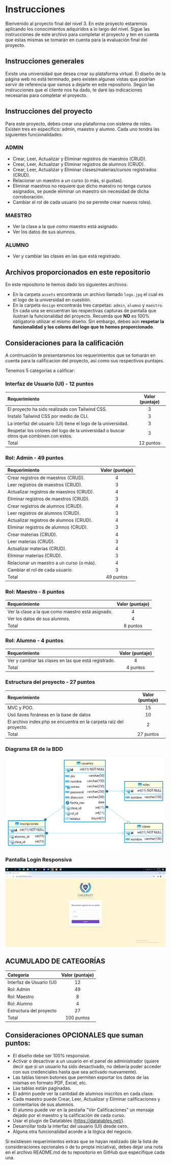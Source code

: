 # Instrucciones

Bienvenido al proyecto final del nivel 3. En este proyecto estaremos aplicando los conocimientos adquiridos a lo largo del nivel. Sigue las instrucciones de este archivo para completar el proyecto y ten en cuenta que estas mismas se tomarán en cuenta para la evaluación final del proyecto.

## Instrucciones generales

Existe una universidad que desea crear su plataforma virtual. El diseño de la página web no está terminado, pero existen algunas vistas que podrían servir de referencia que vamos a dejarte en este repositorio. Según las instrucciones que el cliente nos ha dado, te daré las indicaciones necesarias para completar el proyecto.

## Instrucciones del proyecto

Para este proyecto, debes crear una plataforma con sistema de roles. Existen tres en específico: admin, maestro y alumno. Cada uno tendrá las siguientes funcionalidades:

### ADMIN

- Crear, Leer, Actualizar y Eliminar registros de maestros (CRUD).
- Crear, Leer, Actualizar y Eliminar registros de alumnos (CRUD).
- Crear, Leer, Actualizar y Eliminar clases/materias/cursos registrados (CRUD).
- Relacionar un maestro a un curso (o más, si gustas).
- Eliminar maestros no requiere que dicho maestro no tenga cursos asignados, se puede eliminar un maestro sin necesidad de dicha corroboración.
- Cambiar el rol de cada usuario (no se permite crear nuevos roles).

### MAESTRO

- Ver la clase a la que como maestro está asignado.
- Ver los datos de sus alumnos.

### ALUMNO

- Ver y cambiar las clases en las que está registrado.

## Archivos proporcionados en este repositorio

En este repositorio te hemos dado los siguientes archivos:

- En la carpeta `assets` encontrarás un archivo llamado `logo.jpg` el cual es el logo de la universidad en cuestión.
- En la carpeta `design` encontrarás tres carpetas: `admin`, `alumno` y `maestro`. En cada una se encuentran las respectivas capturas de pantalla que ilustran la funcionalidad del proyecto. Recuerda que <b>NO</b> es 100% obligatorio utilizar el mismo diseño. Sin embargo, debes aún **respetar la funcionalidad y los colores del logo que te hemos proporcionado**.

## Consideraciones para la calificación

A continuación te presentaremos los requerimientos que se tomarán en cuenta para la calificacion del proyecto, así como sus respectivos puntajes.

Tenemos 5 categorías a calificar:

### Interfaz de Usuario (UI) - 12 puntos

| Requerimiento                                                                          | Valor (puntaje) |
| :------------------------------------------------------------------------------------- | :-------------: |
| El proyecto ha sido realizado con Tailwind CSS.                                        |        3        |
| Instaló Tailwind CSS por medio de CLI.                                                 |        3        |
| La interfaz del usuario (UI) tiene el logo de la universidad.                          |        3        |
| Respetar los colores del logo de la universidad o buscar otros que combinen con estos. |        3        |
| Total                                                                                  |    12 puntos    |

### Rol: Admin - 49 puntos

| Requerimiento                             | Valor (puntaje) |
| :---------------------------------------- | :-------------: |
| Crear registros de maestros (CRUD).       |        4        |
| Leer registros de maestros (CRUD).        |        3        |
| Actualizar registros de maestros (CRUD).  |        4        |
| Eliminar registros de maestros (CRUD).    |        3        |
| Crear registros de alumnos (CRUD).        |        4        |
| Leer registros de alumnos (CRUD).         |        3        |
| Actualizar registros de alumnos (CRUD).   |        4        |
| Eliminar registros de alumnos (CRUD).     |        3        |
| Crear materias (CRUD).                    |        4        |
| Leer materias (CRUD).                     |        3        |
| Actualizar materias (CRUD).               |        4        |
| Eliminar materias (CRUD).                 |        3        |
| Relacionar un maestro a un curso (o más). |        4        |
| Cambiar el rol de cada usuario.           |        3        |
| Total                                     |    49 puntos    |

### Rol: Maestro - 8 puntos

| Requerimiento                                     | Valor (puntaje) |
| :------------------------------------------------ | :-------------: |
| Ver la clase a la que como maestro está asignado. |        4        |
| Ver los datos de sus alumnos.                     |        4        |
| Total                                             |    8 puntos     |

### Rol: Alumno - 4 puntos

| Requerimiento                                        | Valor (puntaje) |
| :--------------------------------------------------- | :-------------: |
| Ver y cambiar las clases en las que está registrado. |        4        |
| Total                                                |    4 puntos     |

### Estructura del proyecto - 27 puntos

| Requerimiento                                                      | Valor (puntaje) |
| :----------------------------------------------------------------- | :-------------: |
| MVC y POO.                                                         |       15        |
| Usó llaves foráneas en la base de datos                            |       10        |
| El archivo index.php se encuentra en la carpeta raíz del proyecto. |        2        |
| Total                                                              |    27 puntos    |

### Diagrama ER de la BDD
![DiagramaER.png](./assets/DiagramaER.png)

### Pantalla Login Responsiva
![Login.png](./assets/Login.PNG)


## ACUMULADO DE CATEGORÍAS

| Categoría                | Valor (puntaje) |
| :----------------------- | :-------------: |
| Interfaz de Usuario (UI) |       12        |
| Rol: Admin               |       49        |
| Rol: Maestro             |        8        |
| Rol: Alumno              |        4        |
| Estructura del proyecto  |       27        |
| Total                    |   100 puntos    |

## Consideraciones OPCIONALES que suman puntos:

- El diseño debe ser 100% responsive.
- Activar o desactivar a un usuario en el panel de administrador (quiere decir que si un usuario ha sido desactivado, no debería poder acceder con sus credenciales hasta que sea activado nuevamente).
- Las tablas tienen botones que permiten exportar los datos de las mismas en formato PDF, Excel, etc.
- Las tablas están paginadas.
- El admin puede ver la cantidad de alumnos inscritos en cada clase.
- Cada maestro puede Crear, Leer, Actualizar y Eliminar calificaciones y comentarios de sus alumnos.
- El alumno puede ver en la pestaña "Ver Calificaciones" un mensaje dejado por el maestro y la calificación de cada curso.
- Usar el plugin de Datatables (https://datatables.net/).
- Desarrollar toda la interfaz del usuario (UI) desde cero.
- Alguna otra funcionalidad acorde a la lógica del negocio.

Si existiesen requerimientos extras que se hayan realizado (de la lista de consideraciones opcionales o de tu propia iniciativa), debes dejar una nota en el archivo README.md de tu repositorio en GitHub que especifique cada una.
